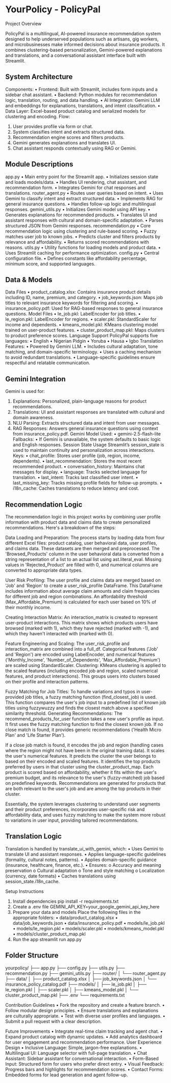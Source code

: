 # YourPolicy - PolicyPal

Project Overview

PolicyPal is a multilingual, AI-powered insurance recommendation system designed to help underserved populations such as artisans, gig workers, and microbusinesses make informed decisions about insurance products. It combines clustering-based personalization, Gemini-powered explanations and translations, and a conversational assistant interface built with Streamlit.

## System Architecture

Components:
•	Frontend: Built with Streamlit, includes form inputs and a sidebar chat assistant.
•	Backend: Python modules for recommendation logic, translation, routing, and data handling.
•	AI Integration: Gemini LLM and embeddings for explanations, translations, and intent classification.
•	Data Layer: Excel-based product catalog and serialized models for clustering and encoding.
Flow:
1.	User provides profile via form or chat.
2.	System classifies intent and extracts structured data.
3.	Recommendation engine scores and filters products.
4.	Gemini generates explanations and translates UI.
5.	Chat assistant responds contextually using RAG or Gemini.

## Module Descriptions
 
app.py
•	Main entry point for the Streamlit app.
•	Initializes session state and loads models/data.
•	Handles UI rendering, chat assistant, and recommendation form.
•	Integrates Gemini for chat responses and translations.
router_agent.py
•	Routes user queries based on intent.
•	Uses Gemini to classify intent and extract structured data.
•	Implements RAG for general insurance questions.
•	Handles follow-up logic and multilingual responses.
gemini_utils.py
•	Initializes Gemini model using API key.
•	Generates explanations for recommended products.
•	Translates UI and assistant responses with cultural and domain-specific adaptation.
•	Parses structured JSON from Gemini responses.
recommendation.py
•	Core recommendation logic using clustering and rule-based scoring.
•	Fuzzy matches user job to known jobs.
•	Predicts cluster and filters products by relevance and affordability.
•	Returns scored recommendations with reasons.
utils.py
•	Utility functions for loading models and product data.
•	Uses Streamlit caching for performance optimization.
config.py
•	Central configuration file.
•	Defines constants like affordability percentage, minimum score, and supported languages.


## Data & Models

 Data Files
•	product_catalog.xlsx: Contains insurance product details including ID, name, premium, and category.
•	job_keywords.json: Maps job titles to relevant insurance keywords for filtering and scoring.
•	insurance_policy.pdf: Used for RAG-based responses to general insurance questions.
Model Files
•	le_job.pkl: LabelEncoder for job titles.
•	le_region.pkl: LabelEncoder for regions.
•	scaler.pkl: StandardScaler for income and dependents.
•	kmeans_model.pkl: KMeans clustering model trained on user-product features.
•	cluster_product_map.pkl: Maps clusters to product preference scores.
Language Support
PolicyPal supports five languages:
•	English
•	Nigerian Pidgin
•	Yoruba
•	Hausa
•	Igbo
Translation Features:
•	Powered by Gemini LLM.
•	Includes cultural adaptation, tone matching, and domain-specific terminology.
•	Uses a caching mechanism to avoid redundant translations.
•	Language-specific guidelines ensure respectful and relatable communication.

## Gemini Integration

Gemini is used for:
1.	Explanations: Personalized, plain-language reasons for product recommendations.
2.	Translations: UI and assistant responses are translated with cultural and domain awareness.
3.	NLU Parsing: Extracts structured data and intent from user messages.
4.	RAG Responses: Answers general insurance questions using context from insurance_policy.pdf.
Gemini Model Used:
•	gemini-2.5-flash-lite
Fallbacks:
•	If Gemini is unavailable, the system defaults to basic logic and English responses.
Session State Usage
Streamlit’s session_state is used to maintain continuity and personalization across interactions.
Keys:
•	chat_profile: Stores user profile (job, region, income, dependents).
•	last_recommendation: Stores the most recent recommended product.
•	conversation_history: Maintains chat messages for display.
•	language: Tracks selected language for translation.
•	last_intent: Tracks last classified user intent.
•	last_missing_key: Tracks missing profile fields for follow-up prompts.
•	i18n_cache: Caches translations to reduce latency and cost.


## Recommendation Logic

The recommendation logic in this project works by combining user profile information with product data and claims data to create personalized recommendations. Here's a breakdown of the steps:

Data Loading and Preparation: The process starts by loading data from four different Excel files: product catalog, user behavioral data, user profiles, and claims data. These datasets are then merged and preprocessed. The 'Browsed_Products' column in the user behavioral data is converted from a string representation of a list to an actual list using ast.literal_eval. Missing values in 'Rejected_Product' are filled with 0, and numerical columns are converted to appropriate data types.

User Risk Profiling: The user profile and claims data are merged based on 'Job' and 'Region' to create a user_risk_profile DataFrame. This DataFrame includes information about average claim amounts and claim frequencies for different job and region combinations. An affordability threshold (Max_Affordable_Premium) is calculated for each user based on 10% of their monthly income.

Creating Interaction Matrix: An interaction_matrix is created to represent user-product interactions. This matrix shows which products users have browsed (marked with 1), which they have rejected (marked with -1), and which they haven't interacted with (marked with 0).

Feature Engineering and Scaling: The user_risk_profile and interaction_matrix are combined into a full_df. Categorical features ('Job' and 'Region') are encoded using LabelEncoder, and numerical features ('Monthly_Income', 'Number_of_Dependents', 'Max_Affordable_Premium') are scaled using StandardScaler.
Clustering: KMeans clustering is applied to the scaled features (including encoded job and region, scaled numerical features, and product interactions). This groups users into clusters based on their profile and interaction patterns.

Fuzzy Matching for Job Titles: To handle variations and typos in user-provided job titles, a fuzzy matching function (find_closest_job) is used. This function compares the user's job input to a predefined list of known job titles using fuzzywuzzy and finds the closest match above a specified similarity threshold.
Generating Recommendations: The recommend_products_for_user function takes a new user's profile as input.
It first uses the fuzzy matching function to find the closest known job. If no close match is found, it provides generic recommendations ('Health Micro Plan' and 'Life Starter Plan').

If a close job match is found, it encodes the job and region (handling cases 
where the region might not have been in the original training data).
It scales the user's numerical features.
It predicts the cluster the user belongs to based on their encoded and scaled features.
It identifies the top products preferred by users in that cluster using the cluster_product_map.
Each product is scored based on affordability, whether it fits within the user's premium budget, and its relevance to the user's (fuzzy-matched) job based on predefined keywords.
Recommendations are generated for products that are both relevant to the user's job and are among the top products in their cluster.

Essentially, the system leverages clustering to understand user segments and their product preferences, incorporates user-specific risk and affordability data, and uses fuzzy matching to make the system more robust to variations in user input, providing tailored recommendations.

## Translation Logic

Translation is handled by translate_ui_with_gemini, which:
•	Uses Gemini to translate UI and assistant responses.
•	Applies language-specific guidelines (formality, cultural notes, patterns).
•	Applies domain-specific guidance (insurance, healthcare, finance, etc.).
•	Ensures:
o	Accuracy and meaning preservation
o	Cultural adaptation
o	Tone and style matching
o	Localization (currency, date formats)
•	Caches translations using session_state.i18n_cache.

 Setup Instructions
1. Install dependencies
pip install -r requirements.txt
2. Create a .env file
GEMINI_API_KEY=your_google_gemini_api_key_here
3. Prepare your data and models
Place the following files in the appropriate folders:
•	data/product_catalog.xlsx
•	data/job_keywords.json
•	data/insurance_policy.pdf
•	models/le_job.pkl
•	models/le_region.pkl
•	models/scaler.pkl
•	models/kmeans_model.pkl
•	models/cluster_product_map.pkl
4. Run the app
streamlit run app.py

## Folder Structure

yourpolicy/
├── app.py
├── config.py
├── utils.py
├── recommendation.py
├── gemini_utils.py
├── router/
│   └── router_agent.py
├── data/
│   ├── product_catalog.xlsx
│   ├── job_keywords.json
│   └── insurance_policy_catalog.pdf
├── models/
│   ├── le_job.pkl
│   ├── le_region.pkl
│   ├── scaler.pkl
│   ├── kmeans_model.pkl
│   └── cluster_product_map.pkl
├── .env
└── requirements.txt

Contribution Guidelines
•	Fork the repository and create a feature branch.
•	Follow modular design principles.
•	Ensure translations and explanations are culturally appropriate.
•	Test with diverse user profiles and languages.
•	Submit a pull request with a clear description.


Future Improvements
•	Integrate real-time claim tracking and agent chat.
•	Expand product catalog with dynamic updates.
•	Add analytics dashboard for user engagement and recommendation performance.
 User Experience Design
•	Inclusive Language: Simple, jargon-free explanations.
•	Multilingual UI: Language selector with full-page translation.
•	Chat Assistant: Sidebar assistant for conversational interaction.
•	Form-Based Input: Structured form for users who prefer direct entry.
•	Visual Feedback: Progress bars and highlights for recommendation scores.
•	Contact Forms: Embedded forms for lead generation and agent follow-up.



